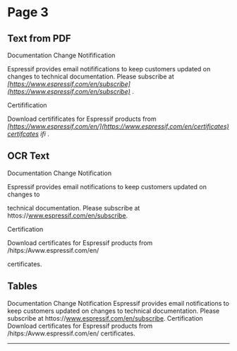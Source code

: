 # Page 3

## Text from PDF

Documentation Change Notifification

Espressif provides email notififications to keep customers updated on changes to
technical documentation. Please subscribe at *[https://www.espressif.com/en/subscribe](https://www.espressif.com/en/subscribe)* .

Certifification

Download certifificates for Espressif products from *[https://www.espressif.com/en/](https://www.espressif.com/en/certificates)*
*[certifcates](https://www.espressif.com/en/certificates)* *ifi* .



## OCR Text

Documentation Change Notification

Espressif provides email notifications to keep customers updated on changes to

technical documentation. Please subscribe at httos://www.espressif.com/en/subscribe.

Certification

Download certificates for Espressif products from /hitps:/Avww.espressif.com/en/

certificates.

## Tables

Documentation Change Notification
Espressif provides email notifications to keep customers updated on changes to
technical documentation. Please subscribe at httos://www.espressif.com/en/subscribe.
Certification
Download certificates for Espressif products from /hitps:/Avww.espressif.com/en/
certificates.


---

